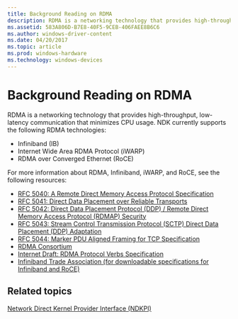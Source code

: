 ```yaml
---
title: Background Reading on RDMA
description: RDMA is a networking technology that provides high-throughput, low-latency communication that minimizes CPU usage.
ms.assetid: 583A806D-B7E8-40F5-9CEB-406FAEE8B6C6
ms.author: windows-driver-content
ms.date: 04/20/2017
ms.topic: article
ms.prod: windows-hardware
ms.technology: windows-devices
---
```


# Background Reading on RDMA


RDMA is a networking technology that provides high-throughput, low-latency communication that minimizes CPU usage. NDK currently supports the following RDMA technologies:

-   Infiniband (IB)
-   Internet Wide Area RDMA Protocol (iWARP)
-   RDMA over Converged Ethernet (RoCE)

For more information about RDMA, Infiniband, iWARP, and RoCE, see the following resources:

-   [RFC 5040: A Remote Direct Memory Access Protocol Specification](http://tools.ietf.org/html/rfc5040)
-   [RFC 5041: Direct Data Placement over Reliable Transports](http://tools.ietf.org/html/rfc5041)
-   [RFC 5042: Direct Data Placement Protocol (DDP) / Remote Direct Memory Access Protocol (RDMAP) Security](http://tools.ietf.org/html/rfc5042)
-   [RFC 5043: Stream Control Transmission Protocol (SCTP) Direct Data Placement (DDP) Adaptation](http://tools.ietf.org/html/rfc5043)
-   [RFC 5044: Marker PDU Aligned Framing for TCP Specification](http://tools.ietf.org/html/rfc5044)
-   [RDMA Consortium](http://www.rdmaconsortium.org/)
-   [Internet Draft: RDMA Protocol Verbs Specification](http://tools.ietf.org/html/draft-hilland-rddp-verbs-00)
-   [Infiniband Trade Association (for downloadable specifications for Infiniband and RoCE)](http://www.infinibandta.org/)

## Related topics


[Network Direct Kernel Provider Interface (NDKPI)](network-direct-kernel-programming-interface--ndkpi-.md)

 

 






